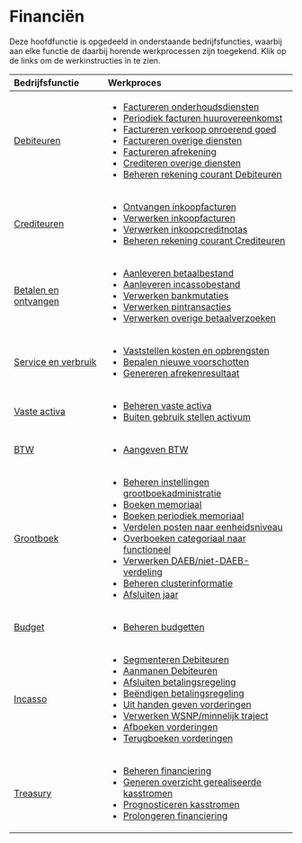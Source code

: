 # Financiën

Deze hoofdfunctie is opgedeeld in onderstaande bedrijfsfuncties, waarbij aan elke functie de daarbij horende werkprocessen zijn toegekend. Klik op de links om de werkinstructies in te zien.

Bedrijfsfunctie | Werkproces
:--- | :---
[Debiteuren](debiteuren/) | <ul><li>[Factureren onderhoudsdiensten](debiteuren/factureren-onderhoudsdiensten/)</li><li>[Periodiek facturen huurovereenkomst](debiteuren/periodiek-factureren-huurovereenkomst/)</li><li>[Factureren verkoop onroerend goed](debiteuren/factureren-verkoop-onroerend-goed/)</li><li>[Factureren overige diensten](debiteuren/factureren-overige-diensten/)</li><li>[Factureren afrekening](debiteuren/factureren-afrekening/)</li><li>[Crediteren overige diensten](debiteuren/crediteren-overige-diensten/)</li><li>[Beheren rekening courant Debiteuren](debiteuren/beheren-rekening-courant-debiteuren/)</li></ul>
[Crediteuren](crediteuren/) | <ul><li>[Ontvangen inkoopfacturen](crediteuren/ontvangen-inkoopfacturen/)</li><li>[Verwerken inkoopfacturen](crediteuren/verwerken-inkoopfacturen/)</li><li>[Verwerken inkoopcreditnotas](crediteuren/verwerken-inkoopcreditnotas/)</li><li>[Beheren rekening courant Crediteuren](crediteuren/beheren-rekening-courant-crediteuren/)</li></ul>
[Betalen en ontvangen](betalen-en-ontvangen/) | <ul><li>[Aanleveren betaalbestand](betalen-en-ontvangen/aanleveren-betaalbestand/)</li><li>[Aanleveren incassobestand](betalen-en-ontvangen/aanleveren-incassobestand/)</li><li>[Verwerken bankmutaties](betalen-en-ontvangen/verwerken-bankmutaties/)</li><li>[Verwerken pintransacties](betalen-en-ontvangen/verwerken-pintransacties/)</li><li>[Verwerken overige betaalverzoeken](betalen-en-ontvangen/verwerken-overige-betaalverzoeken/)</li></ul>
[Service en verbruik](service-en-verbruik/) | <ul><li>[Vaststellen kosten en opbrengsten](service-en-verbruik/vaststellen-kosten-en-opbrengsten/)</li><li>[Bepalen nieuwe voorschotten](service-en-verbruik/bepalen-nieuwe-voorschotten/)</li><li>[Genereren afrekenresultaat](service-en-verbruik/genereren-afrekenresultaat/)</li></ul>
[Vaste activa](vaste-activa/) | <ul><li>[Beheren vaste activa](vaste-activa/beheren-vaste-activa/)</li><li>[Buiten gebruik stellen activum](vaste-activa/buiten-gebruik-stellen-activum/)</li></ul>
[BTW](btw/) | <ul><li>[Aangeven BTW](btw/aangeven-btw/)</li></ul>
[Grootboek](grootboek/) | <ul><li>[Beheren instellingen grootboekadministratie](grootboek/beheren-instellingen-grootboekadministratie/)</li><li>[Boeken memoriaal](grootboek/boeken-memoriaal/)</li><li>[Boeken periodiek memoriaal](grootboek/boeken-periodiek-memoriaal/)</li><li>[Verdelen posten naar eenheidsniveau](grootboek/verdelen-posten-naar-eenheidsniveau/)</li><li>[Overboeken categoriaal naar functioneel](grootboek/overboeken-categoriaal-naar-functioneel/)</li><li>[Verwerken DAEB/niet-DAEB-verdeling](grootboek/Verwerken-daeb-niet-daeb-verdeling/)</li><li>[Beheren clusterinformatie](grootboek/beheren-clusterinformatie/)</li><li>[Afsluiten jaar](grootboek/afsluiten-jaar/)</li></ul>
[Budget](budget/) | <ul><li>[Beheren budgetten](budget/beheren-budgetten/)</li></ul>
[Incasso](incasso/) | <ul><li>[Segmenteren Debiteuren](incasso/segmenteren-debiteuren/)</li><li>[Aanmanen Debiteuren](incasso/aanmanen-debiteuren/)</li><li>[Afsluiten betalingsregeling](incasso/afsluiten-betalingsregeling/)</li><li>[Beëndigen betalingsregeling](incasso/beëndigen-betalingsregeling/)</li><li>[Uit handen geven vorderingen](incasso/uit-handen-geven-vorderingen/)</li><li>[Verwerken WSNP/minnelijk traject](incasso/verwerken-wsnp-minnelijk-traject/)</li><li>[Afboeken vorderingen](incasso/afboeken-vorderingen/)</li><li>[Terugboeken vorderingen](incasso/terugboeken-vorderingen/)</li></ul>
[Treasury](treasury/) | <ul><li>[Beheren financiering](treasury/beheren-financiering/)</li><li>[Generen overzicht gerealiseerde kasstromen](treasury/generen-overzicht-gerealiseerde-kasstromen/)</li><li>[Prognosticeren kasstromen](treasury/prognosticeren-kasstromen/)</li><li>[Prolongeren financiering](treasury/prolongeren-financiering/)</li></ul>
